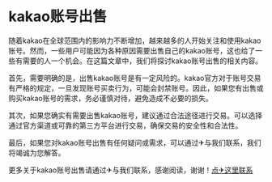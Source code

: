 # kakao账号出售

随着kakao在全球范围内的影响力不断增加，越来越多的人开始关注和使用kakao账号。然而，一些用户可能因为各种原因需要出售自己的kakao账号，这也给了一些有需要的人一个机会。在这篇文章中，我们将探讨kakao账号出售的相关内容。

首先，需要明确的是，出售kakao账号是有一定风险的。kakao官方对于账号交易有严格的规定，一旦发现账号买卖行为，可能会封禁账号。因此，如果您有出售或购买kakao账号的需求，务必谨慎对待，避免造成不必要的损失。

其次，如果您确实有需要出售kakao账号，建议通过合法途径进行交易。可以选择通过官方渠道或可靠的第三方平台进行交易，确保交易的安全性和合法性。

最后，如果您对kakao账号出售有任何疑问或需求，可以通过✈与我们联系，我们将竭诚为您解答。

更多关于kakao账号出售请通过✈与我们联系，感谢阅读，谢谢！[点✈这里联系](https://w.k02.cc)